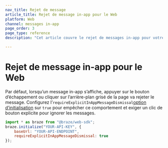 ```yaml
---
nav_title: Rejet de message
article_title: Rejet de message in-app pour le Web
platform: Web
channel: messages in-app
page_order: 3
page_type: reference
description: "Cet article couvre le rejet de messages in-app pour votre application Web."

---
```


# Rejet de message in-app pour le Web

Par défaut, lorsqu’un message in-app s’affiche, appuyer sur le bouton d’échappement ou cliquer sur l’arrière-plan grisé de la page va rejeter le message. Configurez l’`requireExplicitInAppMessageDismissal`[option d’initialisation][41] sur `true` pour empêcher ce comportement et exiger un clic de bouton explicite pour ignorer les messages. 

```javascript
import * as braze from "@braze/web-sdk";
braze.initialize("YOUR-API-KEY", {
    baseUrl: "YOUR-API-ENDPOINT",
    requireExplicitInAppMessageDismissal: true
});
```

[41]: https://js.appboycdn.com/web-sdk/latest/doc/modules/braze.html#initializationoptions
